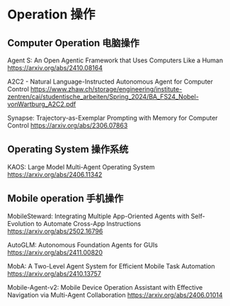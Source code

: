 # Operation 操作

## Computer Operation 电脑操作
Agent S: An Open Agentic Framework that Uses Computers Like a Human
https://arxiv.org/abs/2410.08164

A2C2 - Natural Language-Instructed Autonomous Agent for Computer Control
https://www.zhaw.ch/storage/engineering/institute-zentren/cai/studentische_arbeiten/Spring_2024/BA_FS24_Nobel-vonWartburg_A2C2.pdf

Synapse: Trajectory-as-Exemplar Prompting with Memory for Computer Control
https://arxiv.org/abs/2306.07863

## Operating System 操作系统
KAOS: Large Model Multi-Agent Operating System
https://arxiv.org/abs/2406.11342

## Mobile operation 手机操作
MobileSteward: Integrating Multiple App-Oriented Agents with Self-Evolution to Automate Cross-App Instructions
https://arxiv.org/abs/2502.16796

AutoGLM: Autonomous Foundation Agents for GUIs
https://arxiv.org/abs/2411.00820

MobA: A Two-Level Agent System for Efficient Mobile Task Automation
https://arxiv.org/abs/2410.13757

Mobile-Agent-v2: Mobile Device Operation Assistant with Effective Navigation via Multi-Agent Collaboration
https://arxiv.org/abs/2406.01014
